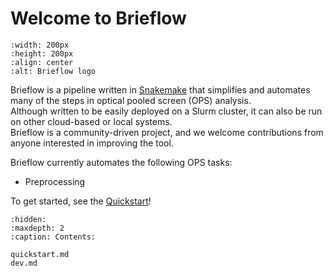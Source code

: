 # Welcome to Brieflow

```{image} ../../images/brieflow_logo.png
:width: 200px
:height: 200px
:align: center
:alt: Brieflow logo
```

Brieflow is a pipeline written in [Snakemake](http://snakemake.readthedocs.io) that simplifies and automates many of the steps in optical pooled screen (OPS) analysis.  
Although written to be easily deployed on a Slurm cluster, it can also be run on other cloud-based or local systems.  
Brieflow is a community-driven project, and we welcome contributions from anyone interested in improving the tool.

Brieflow currently automates the following OPS tasks:

- Preprocessing

To get started, see the [Quickstart](quickstart.md)!

```{toctree}
:hidden:
:maxdepth: 2
:caption: Contents:

quickstart.md
dev.md
```